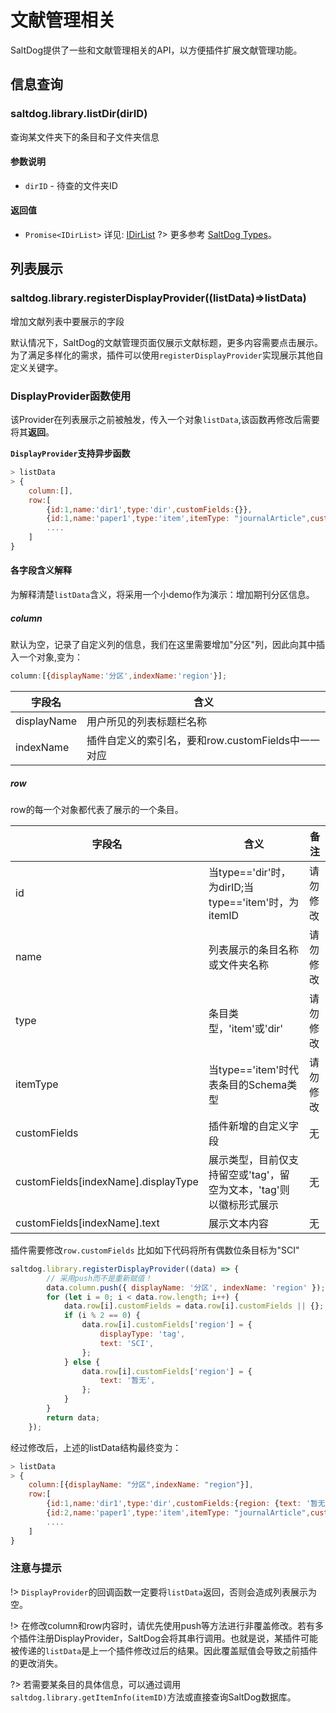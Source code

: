 # 文献管理相关

SaltDog提供了一些和文献管理相关的API，以方便插件扩展文献管理功能。

## 信息查询

### saltdog.library.listDir(dirID)

查询某文件夹下的条目和子文件夹信息
#### 参数说明

- `dirID` - 待查的文件夹ID

#### 返回值

- `Promise<IDirList>`  详见: [IDirList](zh-cn/api/types.md#IDirList)
?> 更多参考 [SaltDog Types](zh-cn/api/types.md)。
## 列表展示

### saltdog.library.registerDisplayProvider((listData)=>listData)

增加文献列表中要展示的字段

默认情况下，SaltDog的文献管理页面仅展示文献标题，更多内容需要点击展示。为了满足多样化的需求，插件可以使用`registerDisplayProvider`实现展示其他自定义关键字。

### DisplayProvider函数使用

该Provider在列表展示之前被触发，传入一个对象`listData`,该函数再修改后需要将其**返回**。

**`DisplayProvider`支持异步函数**

```javascript
> listData
> {
    column:[],
    row:[
        {id:1,name:'dir1',type:'dir',customFields:{}},
        {id:1,name:'paper1',type:'item',itemType: "journalArticle",customFields:{}},
        ....
    ]
}
```
#### 各字段含义解释

为解释清楚`listData`含义，将采用一个小demo作为演示：增加期刊分区信息。
##### column

默认为空，记录了自定义列的信息，我们在这里需要增加"分区"列，因此向其中插入一个对象,变为：

```javascript
column:[{displayName:'分区',indexName:'region'}];
```

|字段名|含义|
|---|---|
|displayName|用户所见的列表标题栏名称|
|indexName|插件自定义的索引名，要和row.customFields中一一对应|

##### row

row的每一个对象都代表了展示的一个条目。

|字段名|含义|备注|
|---|---|---|
|id|当type=='dir'时，为dirID;当type=='item'时，为itemID|请勿修改|
|name|列表展示的条目名称或文件夹名称|请勿修改|
|type|条目类型，'item'或'dir'|请勿修改|
|itemType|当type=='item'时代表条目的Schema类型|请勿修改|
|customFields|插件新增的自定义字段|无|
|customFields[indexName].displayType|展示类型，目前仅支持留空或'tag'，留空为文本，'tag'则以徽标形式展示|无|
|customFields[indexName].text|展示文本内容|无|

插件需要修改`row.customFields`
比如如下代码将所有偶数位条目标为"SCI"

```javascript
saltdog.library.registerDisplayProvider((data) => {
        // 采用push而不是重新赋值！
        data.column.push({ displayName: '分区', indexName: 'region' });
        for (let i = 0; i < data.row.length; i++) {
            data.row[i].customFields = data.row[i].customFields || {};
            if (i % 2 == 0) {
                data.row[i].customFields['region'] = {
                    displayType: 'tag',
                    text: 'SCI',
                };
            } else {
                data.row[i].customFields['region'] = {
                    text: '暂无',
                };
            }
        }
        return data;
    });
```

经过修改后，上述的listData结构最终变为：

```javascript
> listData
> {
    column:[{displayName: "分区",indexName: "region"}],
    row:[
        {id:1,name:'dir1',type:'dir',customFields:{region: {text: '暂无'}}},
        {id:2,name:'paper1',type:'item',itemType: "journalArticle",customFields:{region: {displayType: 'tag', text: 'SCI'}}},
        ....
    ]
}
```

### 注意与提示

!> `DisplayProvider`的回调函数一定要将`listData`返回，否则会造成列表展示为空。

!> 在修改column和row内容时，请优先使用push等方法进行非覆盖修改。若有多个插件注册DisplayProvider，SaltDog会将其串行调用。也就是说，某插件可能被传递的`listData`是上一个插件修改过后的结果。因此覆盖赋值会导致之前插件的更改消失。

?> 若需要某条目的具体信息，可以通过调用`saltdog.library.getItemInfo(itemID)`方法或直接查询SaltDog数据库。


